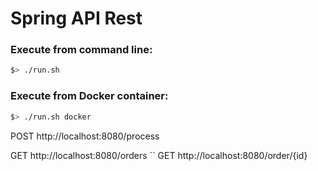 
# Spring API Rest

### Execute from command line:
```bash
$> ./run.sh
```

### Execute from Docker container:
```bash
$> ./run.sh docker
```

POST http://localhost:8080/process

GET http://localhost:8080/orders
``
GET http://localhost:8080/order/{id}